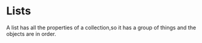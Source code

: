 # Lists

A list has all the properties of a collection,so it has a group of things and the objects are in order.